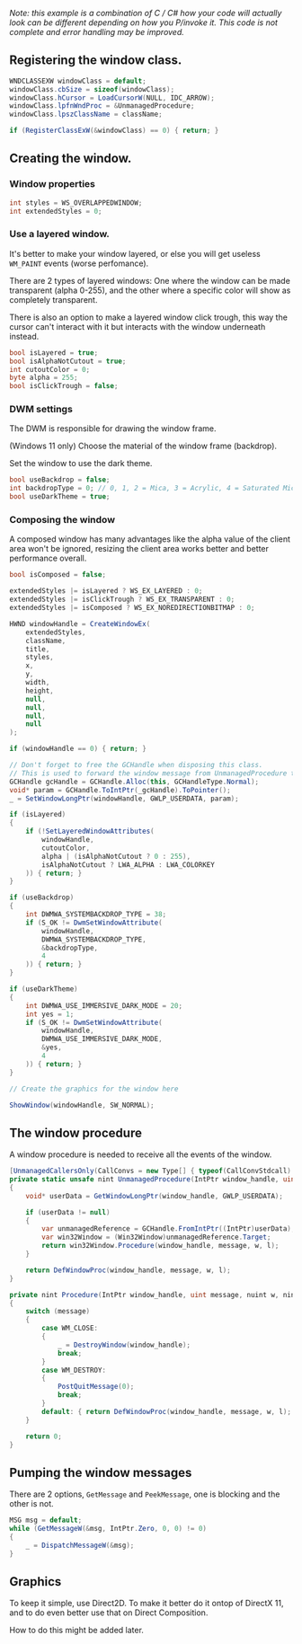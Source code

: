
*Note: this example is a combination of C / C# how your code will actually look can be different depending on how you P/invoke it. This code is not complete and error handling may be improved.*

## Registering the window class.

```cs
WNDCLASSEXW windowClass = default;
windowClass.cbSize = sizeof(windowClass);
windowClass.hCursor = LoadCursorW(NULL, IDC_ARROW);
windowClass.lpfnWndProc = &UnmanagedProcedure;
windowClass.lpszClassName = className;

if (RegisterClassExW(&windowClass) == 0) { return; }
```

## Creating the window.

### Window properties

```cs
int styles = WS_OVERLAPPEDWINDOW;
int extendedStyles = 0;
```

### Use a layered window. 

It's better to make your window layered, or else you will get useless `WM_PAINT` events (worse perfomance).

There are 2 types of layered windows: One where the window can be made transparent (alpha 0-255), and the other where a specific color will show as completely transparent.

There is also an option to make a layered window click trough, this way the cursor can't interact with it but interacts with the window underneath instead.

```cs
bool isLayered = true;
bool isAlphaNotCutout = true;
int cutoutColor = 0;
byte alpha = 255;
bool isClickTrough = false;
```

### DWM settings

The DWM is responsible for drawing the window frame.

(Windows 11 only) Choose the material of the window frame (backdrop).

Set the window to use the dark theme.

```cs
bool useBackdrop = false;
int backdropType = 0; // 0, 1, 2 = Mica, 3 = Acrylic, 4 = Saturated Mica
bool useDarkTheme = true;
```

### Composing the window

A composed window has many advantages like the alpha value of the client area won't be ignored, resizing the client area works better and better performance overall.

```cs
bool isComposed = false;
```

```cs
extendedStyles |= isLayered ? WS_EX_LAYERED : 0;
extendedStyles |= isClickTrough ? WS_EX_TRANSPARENT : 0;
extendedStyles |= isComposed ? WS_EX_NOREDIRECTIONBITMAP : 0;

HWND windowHandle = CreateWindowEx(
    extendedStyles,
    className,
    title,
    styles,
    x,
    y,
    width, 
    height,
    null,
    null,
    null,
    null
);

if (windowHandle == 0) { return; }

// Don't forget to free the GCHandle when disposing this class.
// This is used to forward the window message from UnmanagedProcedure to Procedure
GCHandle gcHandle = GCHandle.Alloc(this, GCHandleType.Normal); 
void* param = GCHandle.ToIntPtr(_gcHandle).ToPointer();
_ = SetWindowLongPtr(windowHandle, GWLP_USERDATA, param);

if (isLayered)
{
    if (!SetLayeredWindowAttributes(
        windowHandle,
        cutoutColor,
        alpha | (isAlphaNotCutout ? 0 : 255),
        isAlphaNotCutout ? LWA_ALPHA : LWA_COLORKEY
    )) { return; }
}

if (useBackdrop)
{
    int DWMWA_SYSTEMBACKDROP_TYPE = 38;
    if (S_OK != DwmSetWindowAttribute(
        windowHandle,
        DWMWA_SYSTEMBACKDROP_TYPE,
        &backdropType,
        4
    )) { return; }
}

if (useDarkTheme)
{
    int DWMWA_USE_IMMERSIVE_DARK_MODE = 20;
    int yes = 1;
    if (S_OK != DwmSetWindowAttribute(
        windowHandle,
        DWMWA_USE_IMMERSIVE_DARK_MODE,
        &yes,
        4
    )) { return; }
}

// Create the graphics for the window here

ShowWindow(windowHandle, SW_NORMAL);
```

## The window procedure

A window procedure is needed to receive all the events of the window.

```cs
[UnmanagedCallersOnly(CallConvs = new Type[] { typeof(CallConvStdcall) })]
private static unsafe nint UnmanagedProcedure(IntPtr window_handle, uint message, nuint w, nint l)
{
    void* userData = GetWindowLongPtr(window_handle, GWLP_USERDATA);

    if (userData != null)
    {
        var unmanagedReference = GCHandle.FromIntPtr((IntPtr)userData);
        var win32Window = (Win32Window)unmanagedReference.Target;
        return win32Window.Procedure(window_handle, message, w, l);
    }

    return DefWindowProc(window_handle, message, w, l);
}

private nint Procedure(IntPtr window_handle, uint message, nuint w, nint l)
{
    switch (message)
    {
        case WM_CLOSE:
        {
            _ = DestroyWindow(window_handle);
            break;
        }
        case WM_DESTROY:
        {
            PostQuitMessage(0);
            break;
        }
        default: { return DefWindowProc(window_handle, message, w, l); }
    }

    return 0;
}
```

## Pumping the window messages

There are 2 options, `GetMessage` and `PeekMessage`, one is blocking and the other is not.

```cs
MSG msg = default;
while (GetMessageW(&msg, IntPtr.Zero, 0, 0) != 0)
{
    _ = DispatchMessageW(&msg);
}
```

## Graphics

To keep it simple, use Direct2D. To make it better do it ontop of DirectX 11, and to do even better use that on Direct Composition.

How to do this might be added later.
